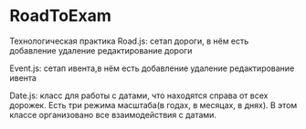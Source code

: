 # RoadToExam
Технологическая практика
Road.js: сетап дороги, в нём есть добавление удаление редактирование дороги

Event.js: сетап ивента,в нём есть добавление удаление редактирование ивента

Date.js: класс для работы с датами, что находятся справа от всех дорожек. Есть три режима масштаба(в годах, в месяцах, в днях). В этом классе организовано все взаимодействия с датами.
